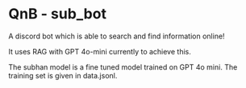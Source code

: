 # QnB - sub_bot
A discord bot which is able to search and find information online!

It uses RAG with GPT 4o-mini currently to achieve this.

The subhan model is a fine tuned model trained on GPT 4o mini. The training set is given in data.jsonl.
